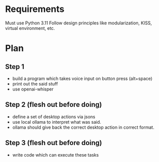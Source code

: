 # Requirements

Must use Python 3.11
Follow design principles like modularization, KISS, virtual environment, etc.

# Plan

## Step 1

- build a program which takes voice input on button press (alt+space)   
- print out the said stuff  
- use openai-whisper    

## Step 2 (flesh out before doing)

- define a set of desktop actions via jsons
- use local ollama to interpret what was said.
- ollama should give back the correct desktop action in correct format.


## Step 3 (flesh out before doing)

- write code which can execute these tasks
